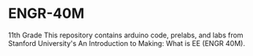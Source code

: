 # ENGR-40M
11th Grade
This repository contains arduino code, prelabs, and labs from Stanford University's An Introduction to Making: What is EE (ENGR 40M).
